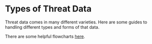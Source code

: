 # Types of Threat Data

Threat data comes in many different varieties. Here are some guides to handling different types and forms of that data.

There are some helpful flowcharts [here](https://inteltechniques.com/blog/2018/03/06/updated-osint-flowcharts/).
